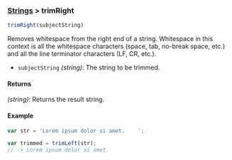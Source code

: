 ### [Strings](../) > trimRight

```js
trimRight(subjectString)
```

Removes whitespace from the right end of a string.
Whitespace in this context is all the whitespace characters (space, tab, no-break space, etc.) and all the line terminator characters (LF, CR, etc.).

- `subjectString` _(string)_: The string to be trimmed.

#### Returns

_(string)_: Returns the result string.

#### Example
```js
var str = 'Lorem ipsum dolor si amet.    ';

var trimmed = trimLeft(str);
// -> Lorem ipsum dolor si amet.
```

